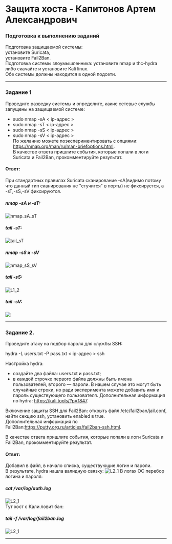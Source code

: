 # Защита хоста - Капитонов Артем Александрович  



### Подготовка к выполнению заданий 

Подготовка защищаемой системы:  
установите Suricata,  
установите Fail2Ban.  
Подготовка системы злоумышленника: установите nmap и thc-hydra либо скачайте и установите Kali linux.  
Обе системы должны находится в одной подсети.  

---  
### Задание 1
Проведите разведку системы и определите, какие сетевые службы запущены на защищаемой системе:  
- sudo nmap -sA < ip-адрес >  
- sudo nmap -sT < ip-адрес >  
- sudo nmap -sS < ip-адрес >  
- sudo nmap -sV < ip-адрес >  
По желанию можете поэкспериментировать с опциями: https://nmap.org/man/ru/man-briefoptions.html.  
В качестве ответа пришлите события, которые попали в логи Suricata и Fail2Ban, прокомментируйте результат.
#### Ответ:  
При стандартных правилах Suricata сканирование -sA(видимо потому что данный тип сканирования не "стучится" в порты) не фиксируется,
 а -sT,-sS,-sV фиксируются.  
 ##### nmap -sA и -sT:  
 ![nmap_sA_sT](https://github.com/Artem-K16git/Homeworks/blob/main/SDB/images/nmap_sA_sT.png)  
##### tail -sT:  
 ![tail_sT](https://github.com/Artem-K16git/Homeworks/blob/main/SDB/images/tail_sT.png)
 ##### nmap -sS и -sV  
 ![nmap_sS_sV](https://github.com/Artem-K16git/Homeworks/blob/main/SDB/images/nmap_sS_sV.png)  
 ##### tail -sS:
 ![L1_2](https://github.com/Artem-K16git/Homeworks/blob/main/SDB/images/tail_sS.png)
 ##### tail -sV:
 ![](https://github.com/Artem-K16git/Homeworks/blob/main/SDB/images/tail_sV.png)
 


---

### Задание 2.   
Проведите атаку на подбор пароля для службы SSH:

hydra -L users.txt -P pass.txt < ip-адрес > ssh

Настройка hydra:
- создайте два файла: users.txt и pass.txt;
- в каждой строчке первого файла должны быть имена пользователей, второго — пароли. В нашем случае это могут быть случайные строки, но ради эксперимента можете добавить имя и пароль существующего пользователя.
Дополнительная информация по hydra: https://kali.tools/?p=1847.

Включение защиты SSH для Fail2Ban:
открыть файл /etc/fail2ban/jail.conf,
найти секцию ssh,
установить enabled в true.  
Дополнительная информация по Fail2Ban:https://putty.org.ru/articles/fail2ban-ssh.html.

В качестве ответа пришлите события, которые попали в логи Suricata и Fail2Ban, прокомментируйте результат.    
#### Ответ:
Добавил в файл, в начало списка, существующие логин и пароли.  
В результате, hydra нашла валидную связку:
 ![L2_1](https://github.com/Artem-K16git/Homeworks/blob/main/SDB/images/gydra_ssh2.png)
 В логах ОС перебор логина и пароля:
 ##### cat /var/log/auth.log
 ![L2_1](https://github.com/Artem-K16git/Homeworks/blob/main/SDB/images/auth_log.png)  
 Тут хост с Кали ловит бан:
 ##### tail -f /var/log/fail2ban.log
  ![L2_1](https://github.com/Artem-K16git/Homeworks/blob/main/SDB/images/f2b_ssh_2.png)



 ---





